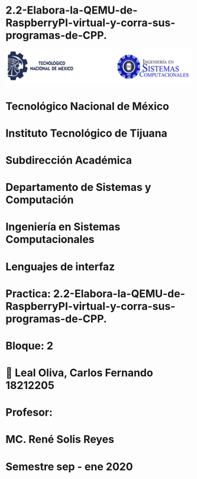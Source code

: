 # 2.2-Elabora-la-QEMU-de-RaspberryPI-virtual-y-corra-sus-programas-de-CPP.

![](imagen/portadatcnm.png)

#    Tecnológico Nacional de México
#   Instituto Tecnológico de Tijuana
#        Subdirección Académica

# Departamento de Sistemas y Computación
# Ingeniería en Sistemas Computacionales
# Lenguajes de interfaz 

# Practica: 2.2-Elabora-la-QEMU-de-RaspberryPI-virtual-y-corra-sus-programas-de-CPP. 
# Bloque: 2


# 📝 Leal Oliva, Carlos Fernando 18212205
   

# Profesor:
# MC. René Solis Reyes
# Semestre sep - ene 2020
